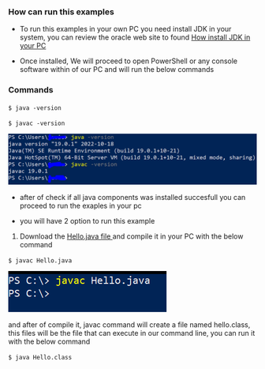 ### How can run this examples

- To run this examples in your own PC you need install JDK in your system, you can review the oracle web site to found [How install JDK in your PC](https://docs.oracle.com/en/java/javase/11/install/overview-jdk-installation.html#GUID-8677A77F-231A-40F7-98B9-1FD0B48C346A "Oracle Web Site")

- Once installed, We will proceed to open PowerShell or any console software within of our PC and will run the below commands

### Commands

`$ java -version`

`$ javac -version`

![](https://github.com/EngmLabsMX/fotos/blob/main/commandos.PNG?raw=true)

- after of check if all java components was installed succesfull you can proceed to run the exaples in your pc

- you will have 2 option to run this example
1. Download the [Hello.java file ](https://github.com/EngmLabsMX/Java/blob/main/Introduction/Hello-world/Hello.java) and compile it in your PC with the below command

`$ javac Hello.java`

![](https://github.com/EngmLabsMX/fotos/blob/main/uu.PNG?raw=true)

and  after of compile it, javac command will create a file named hello.class, this files will be the file that can execute in our command line, you can run it with the below command

`$ java Hello.class`


